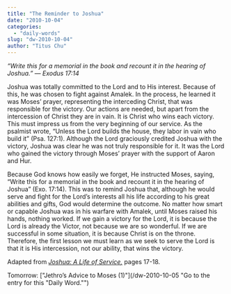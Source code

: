 ```yaml
---
title: "The Reminder to Joshua"
date: "2010-10-04"
categories: 
  - "daily-words"
slug: "dw-2010-10-04"
author: "Titus Chu"
---
```


_“Write this for a memorial in the book and recount it in the hearing of Joshua.” — Exodus 17:14_

Joshua was totally committed to the Lord and to His interest. Because of this, he was chosen to fight against Amalek. In the process, he learned it was Moses’ prayer, representing the interceding Christ, that was responsible for the victory. Our actions are needed, but apart from the intercession of Christ they are in vain. It is Christ who wins each victory. This must impress us from the very beginning of our service. As the psalmist wrote, “Unless the Lord builds the house, they labor in vain who build it” (Psa. 127:1). Although the Lord graciously credited Joshua with the victory, Joshua was clear he was not truly responsible for it. It was the Lord who gained the victory through Moses’ prayer with the support of Aaron and Hur.

Because God knows how easily we forget, He instructed Moses, saying, “Write this for a memorial in the book and recount it in the hearing of Joshua” (Exo. 17:14). This was to remind Joshua that, although he would serve and fight for the Lord’s interests all his life according to his great abilities and gifts, God would determine the outcome. No matter how smart or capable Joshua was in his warfare with Amalek, until Moses raised his hands, nothing worked. If we gain a victory for the Lord, it is because the Lord is already the Victor, not because we are so wonderful. If we are successful in some situation, it is because Christ is on the throne. Therefore, the first lesson we must learn as we seek to serve the Lord is that it is His intercession, not our ability, that wins the victory.

Adapted from _[Joshua: A Life of Service](/book-joshua/ "Go to the listing for this book.")[,](/book-journey/ "Go to the listing for this book.")_ pages 17-18.

Tomorrow: ["Jethro’s Advice to Moses (1)"](/dw-2010-10-05 "Go to the entry for this "Daily Word."")
